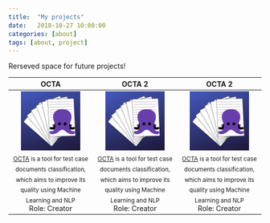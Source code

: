 ```yaml
---
title:  "My projects"
date:   2018-10-27 10:00:00
categories: [about]
tags: [about, project]
---
```


Rerseved space for future projects! 

| OCTA  	|  OCTA 2   |   OCTA 2    |	
|:-:	|:-:	|:-:	|
| <img src="https://github.com/antoniosj/blog-examples/blob/master/github-images/octa.png?raw=true" width="118px;"/><br /><sub><a href="https://www.antoniosj.com/2018/octa/">OCTA</a> is a tool for test case documents classification, which aims to improve its quality using Machine Learning and NLP </sub><br /> Role: Creator | <img src="https://github.com/antoniosj/blog-examples/blob/master/github-images/octa.png?raw=true" width="118px;"/><br /><sub><a href="https://www.antoniosj.com/2018/octa/">OCTA</a> is a tool for test case documents classification, which aims to improve its quality using Machine Learning and NLP </sub><br /> Role: Creator 	|  <img src="https://github.com/antoniosj/blog-examples/blob/master/github-images/octa.png?raw=true" width="118px;"/><br /><sub><a href="https://www.antoniosj.com/2018/octa/">OCTA</a> is a tool for test case documents classification, which aims to improve its quality using Machine Learning and NLP </sub><br /> Role: Creator   	| 
